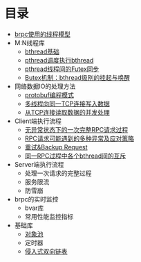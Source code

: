 # 目录
* [brpc使用的线程模型](docs/thread_model.md)
* M:N线程库
  * [bthread基础](docs/bthread_basis.md)
  * [pthread调度执行bthread](docs/bthread_schedule.md)
  * [pthread线程间的Futex同步](docs/futex.md)
  * [Butex机制：bthread级别的挂起与唤醒](docs/butex.md)
* 网络数据IO的处理方法
  * [protobuf编程模式](docs/io_protobuf.md)
  * [多线程向同一TCP连接写入数据](docs/io_write.md)
  * [从TCP连接读取数据的并发处理](docs/io_read.md)
* Client端执行流程
  * [无异常状态下的一次完整RPC请求过程](docs/client_rpc_normal.md)
  * [RPC请求可能遇到的多种异常及应对策略](docs/client_rpc_exception.md)
  * [重试&Backup Request](docs/client_retry.md)
  * [同一RPC过程中各个bthread间的互斥](docs/client_bthread_sync.md)
* Server端执行流程
  * 处理一次请求的完整过程
  * 服务限流
  * 防雪崩
* brpc的实时监控
  * bvar库
  * 常用性能监控指标
* 基础库
  * [对象池](docs/resource_pool.md)
  * 定时器
  * [侵入式双向链表](docs/linkedlist.md)
